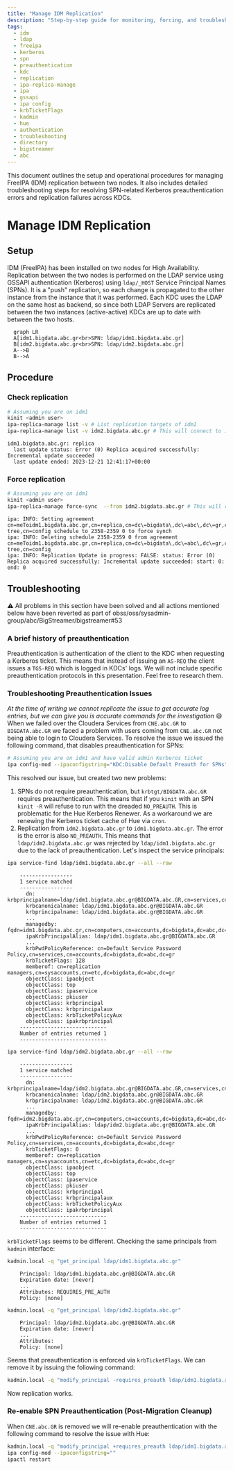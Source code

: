 ```yaml
---
title: "Manage IDM Replication"
description: "Step-by-step guide for monitoring, forcing, and troubleshooting FreeIPA (IDM) LDAP replication across idm1 and idm2 nodes, including preauthentication issues and resolution procedures related to SPNs and Kerberos."
tags:
  - idm
  - ldap
  - freeipa
  - kerberos
  - spn
  - preauthentication
  - kdc
  - replication
  - ipa-replica-manage
  - ipa
  - gssapi
  - ipa config
  - krbTicketFlags
  - kadmin
  - hue
  - authentication
  - troubleshooting
  - directory
  - bigstreamer
  - abc
---
```

This document outlines the setup and operational procedures for managing FreeIPA (IDM) replication between two nodes. It also includes detailed troubleshooting steps for resolving SPN-related Kerberos preauthentication errors and replication failures across KDCs.
# Manage IDM Replication
## Setup
IDM (FreeIPA) has been installed on two nodes for High Availability. Replication between the two nodes is performed on the LDAP service using GSSAPI authentication (Kerberos) using `ldap/_HOST` Service Principal Names (SPNs). It is a "push" replication, so each change is propagated to the other instance from the instance that it was performed.
Each KDC uses the LDAP on the same host as backend, so since both LDAP Servers are replicated between the two instances (active-active) KDCs are up to date with between the two hosts.
```mermaid
  graph LR
  A[idm1.bigdata.abc.gr<br>SPN: ldap/idm1.bigdata.abc.gr]
  B[idm2.bigdata.abc.gr<br>SPN: ldap/idm2.bigdata.abc.gr]
  A-->B
  B-->A
```
## Procedure
### Check replication
``` bash
# Assuming you are on idm1
kinit <admin user>
ipa-replica-manage list -v # List replication targets of idm1
ipa-replica-manage list -v idm2.bigdata.abc.gr # This will connect to idm2 and show if it managed to push it's changes to the local instance (idm1)
```
```log
idm1.bigdata.abc.gr: replica
  last update status: Error (0) Replica acquired successfully: Incremental update succeeded
  last update ended: 2023-12-21 12:41:17+00:00
```
### Force replication
``` bash
# Assuming you are on idm1
kinit <admin user>
ipa-replica-manage force-sync  --from idm2.bigdata.abc.gr # This will connect to idm2 and schedule an immediate sync (push) to the local instance (idm1)
```
```log
ipa: INFO: Setting agreement cn=meToidm1.bigdata.abc.gr,cn=replica,cn=dc\=bigdata\,dc\=abc\,dc\=gr,cn=mapping tree,cn=config schedule to 2358-2359 0 to force synch
ipa: INFO: Deleting schedule 2358-2359 0 from agreement cn=meToidm1.bigdata.abc.gr,cn=replica,cn=dc\=bigdata\,dc\=abc\,dc\=gr,cn=mapping tree,cn=config
ipa: INFO: Replication Update in progress: FALSE: status: Error (0) Replica acquired successfully: Incremental update succeeded: start: 0: end: 0
```
## Troubleshooting
:warning: All problems in this section have been solved and all actions mentioned below have been reverted as part of obss/oss/sysadmin-group/abc/BigStreamer/bigstreamer#53 
### A brief history of preauthentication
Preauthentication is authentication of the client to the KDC when requesting a Kerberos ticket. This means that instead of issuing an `AS-REQ` the client issues a `TGS-REQ` which is logged in KDCs' logs.
We will not include specific preauthentication protocols in this presentation. Feel free to research them.
### Troubleshooting Preauthentication Issues
_At the time of writing we cannot replicate the issue to get accurate log entries, but we can give you is accurate commands for the investigation_ :smile:
When we failed over the Cloudera Services from `CNE.abc.GR` to `BIGDATA.abc.GR` we faced a problem with users coming from `CNE.abc.GR` not being able to login to Cloudera Services.
To resolve the issue we issued the following command, that disables preauthentication for SPNs:
```bash
# Assuming you are on idm1 and have valid admin Kerberos ticket
ipa config-mod --ipaconfigstring="KDC:Disable Default Preauth for SPNs"
```
This resolved our issue, but created two new problems:
1. SPNs do not require preauthentication, but `krbtgt/BIGDATA.abc.GR` requires preauthentication. This means that if you `kinit` with an SPN `kinit -R` will refuse to run with the dreaded `NO_PREAUTH`. This is problematic for the Hue Kerberos Renewer. As a workaround we are renewing the Kerberos ticket cache of Hue via `cron`.
2. Replication from `idm2.bigdata.abc.gr` to `idm1.bigdata.abc.gr`. The error is the error is also `NO_PREAUTH`. This means that `ldap/idm2.bigdata.abc.gr` was rejected by `ldap/idm1.bigdata.abc.gr` due to the lack of preauthentication. Let's inspect the service principals:
```bash
ipa service-find ldap/idm1.bigdata.abc.gr --all --raw
```
```log
    -----------------
    1 service matched
    -----------------
      dn: krbprincipalname=ldap/idm1.bigdata.abc.gr@BIGDATA.abc.GR,cn=services,cn=accounts,dc=bigdata,dc=abc,dc=gr
      krbcanonicalname: ldap/idm1.bigdata.abc.gr@BIGDATA.abc.GR
      krbprincipalname: ldap/idm1.bigdata.abc.gr@BIGDATA.abc.GR
      ...
      managedby: fqdn=idm1.bigdata.abc.gr,cn=computers,cn=accounts,dc=bigdata,dc=abc,dc=gr
      ipaKrbPrincipalAlias: ldap/idm1.bigdata.abc.gr@BIGDATA.abc.GR
      ...
      krbPwdPolicyReference: cn=Default Service Password Policy,cn=services,cn=accounts,dc=bigdata,dc=abc,dc=gr
      krbTicketFlags: 128
      memberof: cn=replication managers,cn=sysaccounts,cn=etc,dc=bigdata,dc=abc,dc=gr
      objectClass: ipaobject
      objectClass: top
      objectClass: ipaservice
      objectClass: pkiuser
      objectClass: krbprincipal
      objectClass: krbprincipalaux
      objectClass: krbTicketPolicyAux
      objectClass: ipakrbprincipal
    ----------------------------
    Number of entries returned 1
    ----------------------------
```
```bash
ipa service-find ldap/idm2.bigdata.abc.gr --all --raw
```
```log
    -----------------
    1 service matched
    -----------------
      dn: krbprincipalname=ldap/idm2.bigdata.abc.gr@BIGDATA.abc.GR,cn=services,cn=accounts,dc=bigdata,dc=abc,dc=gr
      krbcanonicalname: ldap/idm2.bigdata.abc.gr@BIGDATA.abc.GR
      krbprincipalname: ldap/idm2.bigdata.abc.gr@BIGDATA.abc.GR
      ...
      managedby: fqdn=idm2.bigdata.abc.gr,cn=computers,cn=accounts,dc=bigdata,dc=abc,dc=gr
      ipaKrbPrincipalAlias: ldap/idm2.bigdata.abc.gr@BIGDATA.abc.GR
      ...
      krbPwdPolicyReference: cn=Default Service Password Policy,cn=services,cn=accounts,dc=bigdata,dc=abc,dc=gr
      krbTicketFlags: 0
      memberof: cn=replication managers,cn=sysaccounts,cn=etc,dc=bigdata,dc=abc,dc=gr
      objectClass: ipaobject
      objectClass: top
      objectClass: ipaservice
      objectClass: pkiuser
      objectClass: krbprincipal
      objectClass: krbprincipalaux
      objectClass: krbTicketPolicyAux
      objectClass: ipakrbprincipal
    ----------------------------
    Number of entries returned 1
    ----------------------------
```
`krbTicketFlags` seems to be different. Checking the same principals from `kadmin` interface:
```bash
kadmin.local -q "get_principal ldap/idm1.bigdata.abc.gr"
```
```log
    Principal: ldap/idm1.bigdata.abc.gr@BIGDATA.abc.GR
    Expiration date: [never]
    ...
    Attributes: REQUIRES_PRE_AUTH
    Policy: [none]
```
```bash
kadmin.local -q "get_principal ldap/idm2.bigdata.abc.gr"
```
```log
    Principal: ldap/idm2.bigdata.abc.gr@BIGDATA.abc.GR
    Expiration date: [never]
    ...
    Attributes:
    Policy: [none]
```
Seems that preauthentication is enforced via `krbTicketFlags`. We can remove it by issuing the following command:
```bash
kadmin.local -q "modify_principal -requires_preauth ldap/idm1.bigdata.abc.gr" # This is also replicated to idm2, since pushing from idm1 to idm2 worked
```
Now replication works.
### Re-enable SPN Preauthentication (Post-Migration Cleanup)
When `CNE.abc.GR` is removed we will re-enable preauthentication with the following command to resolve the issue with Hue:
```bash
kadmin.local -q "modify_principal +requires_preauth ldap/idm1.bigdata.abc.gr"
ipa config-mod --ipaconfigstring=""
ipactl restart
```